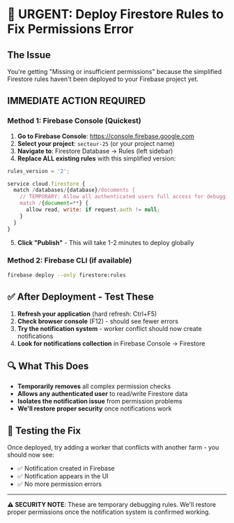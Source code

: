 # 🚨 URGENT: Deploy Firestore Rules to Fix Permissions Error

## The Issue
You're getting "Missing or insufficient permissions" because the simplified Firestore rules haven't been deployed to your Firebase project yet.

## IMMEDIATE ACTION REQUIRED

### Method 1: Firebase Console (Quickest)
1. **Go to Firebase Console**: https://console.firebase.google.com
2. **Select your project**: `secteur-25` (or your project name)
3. **Navigate to**: Firestore Database → Rules (left sidebar)
4. **Replace ALL existing rules** with this simplified version:

```javascript
rules_version = '2';

service cloud.firestore {
  match /databases/{database}/documents {
    // TEMPORARY: Allow all authenticated users full access for debugging
    match /{document=**} {
      allow read, write: if request.auth != null;
    }
  }
}
```

5. **Click "Publish"** - This will take 1-2 minutes to deploy globally

### Method 2: Firebase CLI (if available)
```bash
firebase deploy --only firestore:rules
```

## ✅ After Deployment - Test These

1. **Refresh your application** (hard refresh: Ctrl+F5)
2. **Check browser console** (F12) - should see fewer errors
3. **Try the notification system** - worker conflict should now create notifications
4. **Look for notifications collection** in Firebase Console → Firestore

## 🔍 What This Does

- **Temporarily removes** all complex permission checks
- **Allows any authenticated user** to read/write Firestore data
- **Isolates the notification issue** from permission problems
- **We'll restore proper security** once notifications work

## 📱 Testing the Fix

Once deployed, try adding a worker that conflicts with another farm - you should now see:
- ✅ Notification created in Firebase
- ✅ Notification appears in the UI
- ✅ No more permission errors

---
**⚠️ SECURITY NOTE**: These are temporary debugging rules. We'll restore proper permissions once the notification system is confirmed working.
